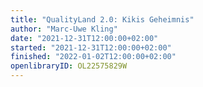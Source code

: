 ```yaml
---
title: "QualityLand 2.0: Kikis Geheimnis"
author: "Marc-Uwe Kling"
date: "2021-12-31T12:00:00+02:00"
started: "2021-12-31T12:00:00+02:00"
finished: "2022-01-02T12:00:00+02:00"
openlibraryID: OL22575829W
---
```

